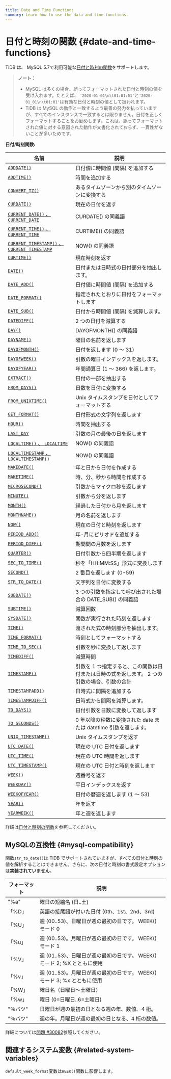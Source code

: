```yaml
---
title: Date and Time Functions
summary: Learn how to use the data and time functions.
---
```


# 日付と時刻の関数 {#date-and-time-functions}

TiDB は、 MySQL 5.7で利用可能な[<a href="https://dev.mysql.com/doc/refman/5.7/en/numeric-functions.html">日付と時刻の関数</a>](https://dev.mysql.com/doc/refman/5.7/en/numeric-functions.html)をサポートします。

> **ノート：**
>
> -   MySQL は多くの場合、誤ってフォーマットされた日付と時刻の値を受け入れます。たとえば、 `'2020-01-01\n\t01:01:01'`と`'2020-01_01\n\t01:01'`は有効な日付と時刻の値として扱われます。
> -   TiDB は MySQL の動作と一致するよう最善の努力を払っていますが、すべてのインスタンスで一致するとは限りません。日付を正しくフォーマットすることをお勧めします。これは、誤ってフォーマットされた値に対する意図された動作が文書化されておらず、一貫性がないことが多いためです。

**日付/時刻関数:**

| 名前                                                                                                                                                                                                                                                           | 説明                                                |
| ------------------------------------------------------------------------------------------------------------------------------------------------------------------------------------------------------------------------------------------------------------ | ------------------------------------------------- |
| [<a href="https://dev.mysql.com/doc/refman/5.7/en/date-and-time-functions.html#function_adddate">`ADDDATE()`</a>](https://dev.mysql.com/doc/refman/5.7/en/date-and-time-functions.html#function_adddate)                                                     | 日付値に時間値 (間隔) を追加する                                |
| [<a href="https://dev.mysql.com/doc/refman/5.7/en/date-and-time-functions.html#function_addtime">`ADDTIME()`</a>](https://dev.mysql.com/doc/refman/5.7/en/date-and-time-functions.html#function_addtime)                                                     | 時間を追加する                                           |
| [<a href="https://dev.mysql.com/doc/refman/5.7/en/date-and-time-functions.html#function_convert-tz">`CONVERT_TZ()`</a>](https://dev.mysql.com/doc/refman/5.7/en/date-and-time-functions.html#function_convert-tz)                                            | あるタイムゾーンから別のタイムゾーンに変換する                           |
| [<a href="https://dev.mysql.com/doc/refman/5.7/en/date-and-time-functions.html#function_curdate">`CURDATE()`</a>](https://dev.mysql.com/doc/refman/5.7/en/date-and-time-functions.html#function_curdate)                                                     | 現在の日付を返す                                          |
| [<a href="https://dev.mysql.com/doc/refman/5.7/en/date-and-time-functions.html#function_current-date">`CURRENT_DATE()` 、 `CURRENT_DATE`</a>](https://dev.mysql.com/doc/refman/5.7/en/date-and-time-functions.html#function_current-date)                     | CURDATE() の同義語                                    |
| [<a href="https://dev.mysql.com/doc/refman/5.7/en/date-and-time-functions.html#function_current-time">`CURRENT_TIME()` 、 `CURRENT_TIME`</a>](https://dev.mysql.com/doc/refman/5.7/en/date-and-time-functions.html#function_current-time)                     | CURTIME() の同義語                                    |
| [<a href="https://dev.mysql.com/doc/refman/5.7/en/date-and-time-functions.html#function_current-timestamp">`CURRENT_TIMESTAMP()` 、 `CURRENT_TIMESTAMP`</a>](https://dev.mysql.com/doc/refman/5.7/en/date-and-time-functions.html#function_current-timestamp) | NOW() の同義語                                        |
| [<a href="https://dev.mysql.com/doc/refman/5.7/en/date-and-time-functions.html#function_curtime">`CURTIME()`</a>](https://dev.mysql.com/doc/refman/5.7/en/date-and-time-functions.html#function_curtime)                                                     | 現在時刻を返す                                           |
| [<a href="https://dev.mysql.com/doc/refman/5.7/en/date-and-time-functions.html#function_date">`DATE()`</a>](https://dev.mysql.com/doc/refman/5.7/en/date-and-time-functions.html#function_date)                                                              | 日付または日時式の日付部分を抽出します。                              |
| [<a href="https://dev.mysql.com/doc/refman/5.7/en/date-and-time-functions.html#function_date-add">`DATE_ADD()`</a>](https://dev.mysql.com/doc/refman/5.7/en/date-and-time-functions.html#function_date-add)                                                  | 日付値に時間値 (間隔) を追加する                                |
| [<a href="https://dev.mysql.com/doc/refman/5.7/en/date-and-time-functions.html#function_date-format">`DATE_FORMAT()`</a>](https://dev.mysql.com/doc/refman/5.7/en/date-and-time-functions.html#function_date-format)                                         | 指定されたとおりに日付をフォーマットします                             |
| [<a href="https://dev.mysql.com/doc/refman/5.7/en/date-and-time-functions.html#function_date-sub">`DATE_SUB()`</a>](https://dev.mysql.com/doc/refman/5.7/en/date-and-time-functions.html#function_date-sub)                                                  | 日付から時間値 (間隔) を減算します。                              |
| [<a href="https://dev.mysql.com/doc/refman/5.7/en/date-and-time-functions.html#function_datediff">`DATEDIFF()`</a>](https://dev.mysql.com/doc/refman/5.7/en/date-and-time-functions.html#function_datediff)                                                  | 2 つの日付を減算する                                       |
| [<a href="https://dev.mysql.com/doc/refman/5.7/en/date-and-time-functions.html#function_day">`DAY()`</a>](https://dev.mysql.com/doc/refman/5.7/en/date-and-time-functions.html#function_day)                                                                 | DAYOFMONTH() の同義語                                 |
| [<a href="https://dev.mysql.com/doc/refman/5.7/en/date-and-time-functions.html#function_dayname">`DAYNAME()`</a>](https://dev.mysql.com/doc/refman/5.7/en/date-and-time-functions.html#function_dayname)                                                     | 曜日の名前を返します                                        |
| [<a href="https://dev.mysql.com/doc/refman/5.7/en/date-and-time-functions.html#function_dayofmonth">`DAYOFMONTH()`</a>](https://dev.mysql.com/doc/refman/5.7/en/date-and-time-functions.html#function_dayofmonth)                                            | 日付を返します (0 ～ 31)                                  |
| [<a href="https://dev.mysql.com/doc/refman/5.7/en/date-and-time-functions.html#function_dayofweek">`DAYOFWEEK()`</a>](https://dev.mysql.com/doc/refman/5.7/en/date-and-time-functions.html#function_dayofweek)                                               | 引数の曜日インデックスを返します。                                 |
| [<a href="https://dev.mysql.com/doc/refman/5.7/en/date-and-time-functions.html#function_dayofyear">`DAYOFYEAR()`</a>](https://dev.mysql.com/doc/refman/5.7/en/date-and-time-functions.html#function_dayofyear)                                               | 年間通算日 (1 ～ 366) を返します。                            |
| [<a href="https://dev.mysql.com/doc/refman/5.7/en/date-and-time-functions.html#function_extract">`EXTRACT()`</a>](https://dev.mysql.com/doc/refman/5.7/en/date-and-time-functions.html#function_extract)                                                     | 日付の一部を抽出する                                        |
| [<a href="https://dev.mysql.com/doc/refman/5.7/en/date-and-time-functions.html#function_from-days">`FROM_DAYS()`</a>](https://dev.mysql.com/doc/refman/5.7/en/date-and-time-functions.html#function_from-days)                                               | 日数を日付に変換する                                        |
| [<a href="https://dev.mysql.com/doc/refman/5.7/en/date-and-time-functions.html#function_from-unixtime">`FROM_UNIXTIME()`</a>](https://dev.mysql.com/doc/refman/5.7/en/date-and-time-functions.html#function_from-unixtime)                                   | Unix タイムスタンプを日付としてフォーマットする                        |
| [<a href="https://dev.mysql.com/doc/refman/5.7/en/date-and-time-functions.html#function_get-format">`GET_FORMAT()`</a>](https://dev.mysql.com/doc/refman/5.7/en/date-and-time-functions.html#function_get-format)                                            | 日付形式の文字列を返します                                     |
| [<a href="https://dev.mysql.com/doc/refman/5.7/en/date-and-time-functions.html#function_hour">`HOUR()`</a>](https://dev.mysql.com/doc/refman/5.7/en/date-and-time-functions.html#function_hour)                                                              | 時間を抽出する                                           |
| [<a href="https://dev.mysql.com/doc/refman/5.7/en/date-and-time-functions.html#function_last-day">`LAST_DAY`</a>](https://dev.mysql.com/doc/refman/5.7/en/date-and-time-functions.html#function_last-day)                                                    | 引数の月の最後の日を返します                                    |
| [<a href="https://dev.mysql.com/doc/refman/5.7/en/date-and-time-functions.html#function_localtime">`LOCALTIME()` 、 `LOCALTIME`</a>](https://dev.mysql.com/doc/refman/5.7/en/date-and-time-functions.html#function_localtime)                                 | NOW() の同義語                                        |
| [<a href="https://dev.mysql.com/doc/refman/5.7/en/date-and-time-functions.html#function_localtimestamp">`LOCALTIMESTAMP` 、 `LOCALTIMESTAMP()`</a>](https://dev.mysql.com/doc/refman/5.7/en/date-and-time-functions.html#function_localtimestamp)             | NOW() の同義語                                        |
| [<a href="https://dev.mysql.com/doc/refman/5.7/en/date-and-time-functions.html#function_makedate">`MAKEDATE()`</a>](https://dev.mysql.com/doc/refman/5.7/en/date-and-time-functions.html#function_makedate)                                                  | 年と日から日付を作成する                                      |
| [<a href="https://dev.mysql.com/doc/refman/5.7/en/date-and-time-functions.html#function_maketime">`MAKETIME()`</a>](https://dev.mysql.com/doc/refman/5.7/en/date-and-time-functions.html#function_maketime)                                                  | 時、分、秒から時間を作成する                                    |
| [<a href="https://dev.mysql.com/doc/refman/5.7/en/date-and-time-functions.html#function_microsecond">`MICROSECOND()`</a>](https://dev.mysql.com/doc/refman/5.7/en/date-and-time-functions.html#function_microsecond)                                         | 引数からマイクロ秒を返します                                    |
| [<a href="https://dev.mysql.com/doc/refman/5.7/en/date-and-time-functions.html#function_minute">`MINUTE()`</a>](https://dev.mysql.com/doc/refman/5.7/en/date-and-time-functions.html#function_minute)                                                        | 引数から分を返します                                        |
| [<a href="https://dev.mysql.com/doc/refman/5.7/en/date-and-time-functions.html#function_month">`MONTH()`</a>](https://dev.mysql.com/doc/refman/5.7/en/date-and-time-functions.html#function_month)                                                           | 経過した日付から月を返します                                    |
| [<a href="https://dev.mysql.com/doc/refman/5.7/en/date-and-time-functions.html#function_monthname">`MONTHNAME()`</a>](https://dev.mysql.com/doc/refman/5.7/en/date-and-time-functions.html#function_monthname)                                               | 月の名前を返します                                         |
| [<a href="https://dev.mysql.com/doc/refman/5.7/en/date-and-time-functions.html#function_now">`NOW()`</a>](https://dev.mysql.com/doc/refman/5.7/en/date-and-time-functions.html#function_now)                                                                 | 現在の日付と時刻を返します                                     |
| [<a href="https://dev.mysql.com/doc/refman/5.7/en/date-and-time-functions.html#function_period-add">`PERIOD_ADD()`</a>](https://dev.mysql.com/doc/refman/5.7/en/date-and-time-functions.html#function_period-add)                                            | 年-月にピリオドを追加する                                     |
| [<a href="https://dev.mysql.com/doc/refman/5.7/en/date-and-time-functions.html#function_period-diff">`PERIOD_DIFF()`</a>](https://dev.mysql.com/doc/refman/5.7/en/date-and-time-functions.html#function_period-diff)                                         | 期間間の月数を返します                                       |
| [<a href="https://dev.mysql.com/doc/refman/5.7/en/date-and-time-functions.html#function_quarter">`QUARTER()`</a>](https://dev.mysql.com/doc/refman/5.7/en/date-and-time-functions.html#function_quarter)                                                     | 日付引数から四半期を返します                                    |
| [<a href="https://dev.mysql.com/doc/refman/5.7/en/date-and-time-functions.html#function_sec-to-time">`SEC_TO_TIME()`</a>](https://dev.mysql.com/doc/refman/5.7/en/date-and-time-functions.html#function_sec-to-time)                                         | 秒を「HH:MM:SS」形式に変換します                              |
| [<a href="https://dev.mysql.com/doc/refman/5.7/en/date-and-time-functions.html#function_second">`SECOND()`</a>](https://dev.mysql.com/doc/refman/5.7/en/date-and-time-functions.html#function_second)                                                        | 2 番目を返します (0-59)                                  |
| [<a href="https://dev.mysql.com/doc/refman/5.7/en/date-and-time-functions.html#function_str-to-date">`STR_TO_DATE()`</a>](https://dev.mysql.com/doc/refman/5.7/en/date-and-time-functions.html#function_str-to-date)                                         | 文字列を日付に変換する                                       |
| [<a href="https://dev.mysql.com/doc/refman/5.7/en/date-and-time-functions.html#function_subdate">`SUBDATE()`</a>](https://dev.mysql.com/doc/refman/5.7/en/date-and-time-functions.html#function_subdate)                                                     | 3 つの引数を指定して呼び出された場合の DATE_SUB() の同義語              |
| [<a href="https://dev.mysql.com/doc/refman/5.7/en/date-and-time-functions.html#function_subtime">`SUBTIME()`</a>](https://dev.mysql.com/doc/refman/5.7/en/date-and-time-functions.html#function_subtime)                                                     | 減算回数                                              |
| [<a href="https://dev.mysql.com/doc/refman/5.7/en/date-and-time-functions.html#function_sysdate">`SYSDATE()`</a>](https://dev.mysql.com/doc/refman/5.7/en/date-and-time-functions.html#function_sysdate)                                                     | 関数が実行された時刻を返します                                   |
| [<a href="https://dev.mysql.com/doc/refman/5.7/en/date-and-time-functions.html#function_time">`TIME()`</a>](https://dev.mysql.com/doc/refman/5.7/en/date-and-time-functions.html#function_time)                                                              | 渡された式の時刻部分を抽出します。                                 |
| [<a href="https://dev.mysql.com/doc/refman/5.7/en/date-and-time-functions.html#function_time-format">`TIME_FORMAT()`</a>](https://dev.mysql.com/doc/refman/5.7/en/date-and-time-functions.html#function_time-format)                                         | 時刻としてフォーマットする                                     |
| [<a href="https://dev.mysql.com/doc/refman/5.7/en/date-and-time-functions.html#function_time-to-sec">`TIME_TO_SEC()`</a>](https://dev.mysql.com/doc/refman/5.7/en/date-and-time-functions.html#function_time-to-sec)                                         | 引数を秒に変換して返します                                     |
| [<a href="https://dev.mysql.com/doc/refman/5.7/en/date-and-time-functions.html#function_timediff">`TIMEDIFF()`</a>](https://dev.mysql.com/doc/refman/5.7/en/date-and-time-functions.html#function_timediff)                                                  | 減算時間                                              |
| [<a href="https://dev.mysql.com/doc/refman/5.7/en/date-and-time-functions.html#function_timestamp">`TIMESTAMP()`</a>](https://dev.mysql.com/doc/refman/5.7/en/date-and-time-functions.html#function_timestamp)                                               | 引数を 1 つ指定すると、この関数は日付または日時の式を返します。 2 つの引数の場合、引数の合計 |
| [<a href="https://dev.mysql.com/doc/refman/5.7/en/date-and-time-functions.html#function_timestampadd">`TIMESTAMPADD()`</a>](https://dev.mysql.com/doc/refman/5.7/en/date-and-time-functions.html#function_timestampadd)                                      | 日時式に間隔を追加する                                       |
| [<a href="https://dev.mysql.com/doc/refman/5.7/en/date-and-time-functions.html#function_timestampdiff">`TIMESTAMPDIFF()`</a>](https://dev.mysql.com/doc/refman/5.7/en/date-and-time-functions.html#function_timestampdiff)                                   | 日時式から間隔を減算します。                                    |
| [<a href="https://dev.mysql.com/doc/refman/5.7/en/date-and-time-functions.html#function_to-days">`TO_DAYS()`</a>](https://dev.mysql.com/doc/refman/5.7/en/date-and-time-functions.html#function_to-days)                                                     | 日付引数を日数に変換して返します                                  |
| [<a href="https://dev.mysql.com/doc/refman/5.7/en/date-and-time-functions.html#function_to-seconds">`TO_SECONDS()`</a>](https://dev.mysql.com/doc/refman/5.7/en/date-and-time-functions.html#function_to-seconds)                                            | 0 年以降の秒数に変換された date または datetime 引数を返します。         |
| [<a href="https://dev.mysql.com/doc/refman/5.7/en/date-and-time-functions.html#function_unix-timestamp">`UNIX_TIMESTAMP()`</a>](https://dev.mysql.com/doc/refman/5.7/en/date-and-time-functions.html#function_unix-timestamp)                                | Unix タイムスタンプを返す                                   |
| [<a href="https://dev.mysql.com/doc/refman/5.7/en/date-and-time-functions.html#function_utc-date">`UTC_DATE()`</a>](https://dev.mysql.com/doc/refman/5.7/en/date-and-time-functions.html#function_utc-date)                                                  | 現在の UTC 日付を返します                                   |
| [<a href="https://dev.mysql.com/doc/refman/5.7/en/date-and-time-functions.html#function_utc-time">`UTC_TIME()`</a>](https://dev.mysql.com/doc/refman/5.7/en/date-and-time-functions.html#function_utc-time)                                                  | 現在の UTC 時間を返します                                   |
| [<a href="https://dev.mysql.com/doc/refman/5.7/en/date-and-time-functions.html#function_utc-timestamp">`UTC_TIMESTAMP()`</a>](https://dev.mysql.com/doc/refman/5.7/en/date-and-time-functions.html#function_utc-timestamp)                                   | 現在の UTC 日付と時刻を返します                                |
| [<a href="https://dev.mysql.com/doc/refman/5.7/en/date-and-time-functions.html#function_week">`WEEK()`</a>](https://dev.mysql.com/doc/refman/5.7/en/date-and-time-functions.html#function_week)                                                              | 週番号を返す                                            |
| [<a href="https://dev.mysql.com/doc/refman/5.7/en/date-and-time-functions.html#function_weekday">`WEEKDAY()`</a>](https://dev.mysql.com/doc/refman/5.7/en/date-and-time-functions.html#function_weekday)                                                     | 平日インデックスを返す                                       |
| [<a href="https://dev.mysql.com/doc/refman/5.7/en/date-and-time-functions.html#function_weekofyear">`WEEKOFYEAR()`</a>](https://dev.mysql.com/doc/refman/5.7/en/date-and-time-functions.html#function_weekofyear)                                            | 日付の暦週を返します (1 ～ 53)                               |
| [<a href="https://dev.mysql.com/doc/refman/5.7/en/date-and-time-functions.html#function_year">`YEAR()`</a>](https://dev.mysql.com/doc/refman/5.7/en/date-and-time-functions.html#function_year)                                                              | 年を返す                                              |
| [<a href="https://dev.mysql.com/doc/refman/5.7/en/date-and-time-functions.html#function_yearweek">`YEARWEEK()`</a>](https://dev.mysql.com/doc/refman/5.7/en/date-and-time-functions.html#function_yearweek)                                                  | 年と週を返します                                          |

詳細は[<a href="https://dev.mysql.com/doc/refman/5.7/en/date-and-time-functions.html">日付と時刻の関数</a>](https://dev.mysql.com/doc/refman/5.7/en/date-and-time-functions.html)を参照してください。

## MySQLの互換性 {#mysql-compatibility}

関数`str_to_date()`は TiDB でサポートされていますが、すべての日付と時刻の値を解析することはできません。さらに、次の日付と時刻の書式設定オプションは**実装されていません**。

| フォーマット          | 説明                                               |
| --------------- | ------------------------------------------------ |
| &quot;%a&quot;  | 曜日の短縮名 (日..土)                                    |
| 「%D」            | 英語の接尾語が付いた日付 (0th、1st、2nd、3rd)                   |
| 「%U」            | 週 (00..53)、日曜日が週の最初の日です。 WEEK() モード 0            |
| 「%u」            | 週 (00..53)。月曜日が週の最初の日です。 WEEK() モード 1            |
| 「%V」            | 週 (01..53)、日曜日が週の最初の日です。 WEEK() モード 2; %X とともに使用 |
| 「%v」            | 週 (01..53)。月曜日が週の最初の日です。 WEEK() モード 3; %x とともに使用 |
| 「%W」            | 曜日名（日曜日～土曜日）                                     |
| 「%w」            | 曜日 (0=日曜日..6=土曜日)                                |
| &quot;％バツ&quot; | 日曜日が週の最初の日となる週の年、数値、4 桁。                         |
| &quot;％バツ&quot; | 週の年。月曜日が週の最初の日となる、4 桁の数値。                        |

詳細については[<a href="https://github.com/pingcap/tidb/issues/30082">問題 #30082</a>](https://github.com/pingcap/tidb/issues/30082)参照してください。

## 関連するシステム変数 {#related-system-variables}

`default_week_format`変数は`WEEK()`関数に影響します。
